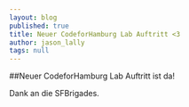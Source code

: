 ```yaml
---
layout: blog
published: true
title: Neuer CodeforHamburg Lab Auftritt <3
author: jason_lally
tags: null
---
```

##Neuer CodeforHamburg Lab Auftritt ist da!

Dank an die SFBrigades.
